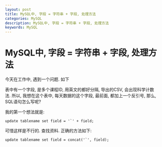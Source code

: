 ```yaml
---
layout: post
title: MySQL中, 字段 = 字符串 + 字段, 处理方法
categories: MySQL
description: MySQL中, 字段 = 字符串 + 字段, 处理方法
keywords: MySQL
---
```


# MySQL中, 字段 = 字符串 + 字段, 处理方法

今天在工作中, 遇到一个问题. 如下

表中有一个字段, 是多个课程ID, 用英文的都好分隔, 导出的CSV, 会出现科学计数法. 
所以, 我想在这个表中, 每天数据的这个字段, 最前面, 都加上一个反引号, 那么, SQL语句怎么写呢?

我的第一个想法就是: 

```
update tablename set field = '`' + field;
```

可惜这样是不行的. 查找资料. 正确的方法如下:

```
update tablename set field = concat('`', field);
```






